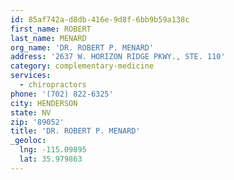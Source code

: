 ```yaml
---
id: 85af742a-d8db-416e-9d8f-6bb9b59a138c
first_name: ROBERT
last_name: MENARD
org_name: 'DR. ROBERT P. MENARD'
address: '2637 W. HORIZON RIDGE PKWY., STE. 110'
category: complementary-medicine
services:
  - chiropractors
phone: '(702) 822-6325'
city: HENDERSON
state: NV
zip: '89052'
title: 'DR. ROBERT P. MENARD'
_geoloc:
  lng: -115.09895
  lat: 35.979863
---
```

